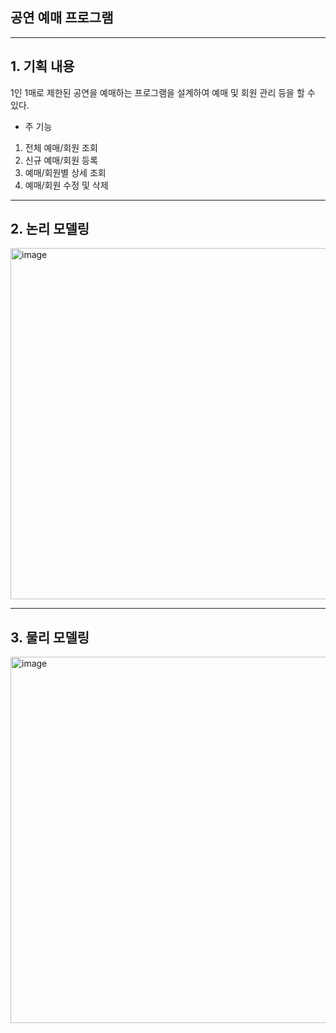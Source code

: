 ## 공연 예매 프로그램

---

##  1. 기획 내용

1인 1매로 제한된 공연을 예매하는 프로그램을 설계하여 예매 및 회원 관리 등을 할 수 있다.

- 주 기능
1. 전체 예매/회원 조회
2. 신규 예매/회원 등록
3. 예매/회원별 상세 조회
4. 예매/회원 수정 및 삭제

---

##  2. 논리 모델링

<img width="1013" height="562" alt="image" src="https://github.com/user-attachments/assets/5c0c9c85-471e-4808-b225-cd2aa5ca558b" />


---

##  3. 물리 모델링

<img width="1060" height="586" alt="image" src="https://github.com/user-attachments/assets/aba4f791-1e79-4d29-be3a-27367e897f80" />
